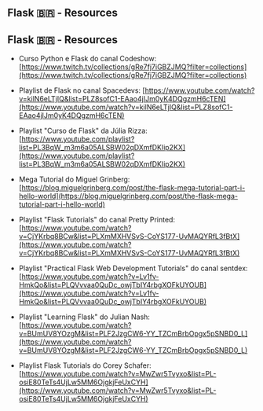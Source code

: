 ## Flask 🇧🇷 - Resources

## Flask 🇧🇷 - Resources

- Curso Python e Flask do canal Codeshow:
[https://www.twitch.tv/collections/gRe7fj7iGBZJMQ?filter=collections](https://www.twitch.tv/collections/gRe7fj7iGBZJMQ?filter=collections)

- Playlist de Flask no canal Spacedevs:
[https://www.youtube.com/watch?v=kilN6eLTjIQ&list=PLZ8sofC1-EAao4jIJm0yK4DQgzmH6cTEN](https://www.youtube.com/watch?v=kilN6eLTjIQ&list=PLZ8sofC1-EAao4jIJm0yK4DQgzmH6cTEN)

- Playlist "Curso de Flask" da Júlia Rizza:
[https://www.youtube.com/playlist?list=PL3BqW_m3m6a05ALSBW02qDXmfDKIip2KX](https://www.youtube.com/playlist?list=PL3BqW_m3m6a05ALSBW02qDXmfDKIip2KX)

- Mega Tutorial do Miguel Grinberg:
[https://blog.miguelgrinberg.com/post/the-flask-mega-tutorial-part-i-hello-world](https://blog.miguelgrinberg.com/post/the-flask-mega-tutorial-part-i-hello-world)

- Playlist "Flask Tutorials" do canal Pretty Printed:
[https://www.youtube.com/watch?v=CjYKrbq8BCw&list=PLXmMXHVSvS-CoYS177-UvMAQYRfL3fBtX](https://www.youtube.com/watch?v=CjYKrbq8BCw&list=PLXmMXHVSvS-CoYS177-UvMAQYRfL3fBtX)

- Playlist "Practical Flask Web Development Tutorials" do canal sentdex:
[https://www.youtube.com/watch?v=Lv1fv-HmkQo&list=PLQVvvaa0QuDc_owjTbIY4rbgXOFkUYOUB](https://www.youtube.com/watch?v=Lv1fv-HmkQo&list=PLQVvvaa0QuDc_owjTbIY4rbgXOFkUYOUB)

- Playlist "Learning Flask" do Julian Nash:
[https://www.youtube.com/watch?v=BUmUV8YOzgM&list=PLF2JzgCW6-YY_TZCmBrbOpgx5pSNBD0_L](https://www.youtube.com/watch?v=BUmUV8YOzgM&list=PLF2JzgCW6-YY_TZCmBrbOpgx5pSNBD0_L)

- Playlist Flask Tutorials do Corey Schafer:
[https://www.youtube.com/watch?v=MwZwr5Tvyxo&list=PL-osiE80TeTs4UjLw5MM6OjgkjFeUxCYH](https://www.youtube.com/watch?v=MwZwr5Tvyxo&list=PL-osiE80TeTs4UjLw5MM6OjgkjFeUxCYH)
